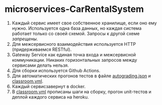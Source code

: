 # microservices-CarRentalSystem
1. Каждый сервис имеет свое собственное хранилище, если оно ему нужно. Используется одна база
   данных, но каждая система работает только со своей схемой. Запросы к другой схеме _запрещены_.
2. Для межсервисного взаимодействия используется HTTP (придерживаемся RESTful). 
3. Gateway Service как единая точка входа и межсервисной коммуникации. Никаких горизонтальных запросов между сервисами
   делать нельзя.
4. Для сборки используется Github Actions.
5. Для автоматических прогонов тестов в файле [autograding.json](.github/classroom/autograding.json)
   и [classroom.yml](.github/workflows/classroom.yml).
6. Каждый сервисзавернут в docker.
7. В [classroom.yml](.github/workflows/classroom.yml) прописаны шаги на сборку, прогон unit-тестов и деплой каждого
   сервиса на heroku.
